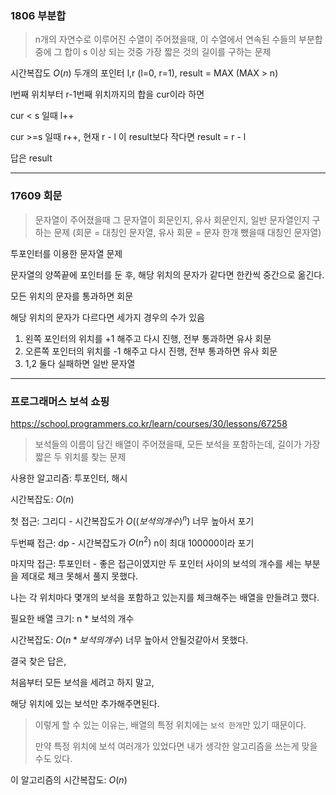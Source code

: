 ### 1806 부분합
> n개의 자연수로 이루어진 수열이 주어졌을때, 
> 이 수열에서 연속된 수들의 부분합 중에 그 합이 s 이상 되는 것중 가장 짧은 것의 길이를 구하는 문제

시간복잡도 $O(n)$
두개의 포인터 l,r (l=0, r=1), result = MAX (MAX > n)

l번째 위치부터 r-1번째 위치까지의 합을 cur이라 하면

cur < s 일때 l++

cur >=s 일때 r++,
현재 r - l 이 result보다 작다면 result = r - l

답은 result

---

### 17609 회문
> 문자열이 주어졌을때 그 문자열이 회문인지, 유사 회문인지, 일반 문자열인지 구하는 문제
> (회문 = 대칭인 문자열, 유사 회문 = 문자 한개 뺐을때 대칭인 문자열)

투포인터를 이용한 문자열 문제

문자열의 양쪽끝에 포인터를 둔 후, 해당 위치의 문자가 같다면 한칸씩 중간으로 옮긴다.

모든 위치의 문자를 통과하면 회문

해당 위치의 문자가 다르다면 세가지 경우의 수가 있음
1. 왼쪽 포인터의 위치를 +1 해주고 다시 진행, 전부 통과하면 유사 회문
2. 오른쪽 포인터의 위치를 -1 해주고 다시 진행, 전부 통과하면 유사 회문
3. 1,2 둘다 실패하면 일반 문자열

---

### 프로그래머스 보석 쇼핑

https://school.programmers.co.kr/learn/courses/30/lessons/67258

> 보석들의 이름이 담긴 배열이 주어졌을때, 모든 보석을 포함하는데, 길이가 가장 짧은 두 위치를 찾는 문제

사용한 알고리즘: 투포인터, 해시

시간복잡도: $O(n)$

첫 접근: 그리디 - 시간복잡도가 $O((보석의 개수)^n)$ 너무 높아서 포기

두번째 접근: dp - 시간복잡도가 $O(n^2)$ n이 최대 100000이라 포기

마지막 접근: 투포인터 - 좋은 접근이였지만 두 포인터 사이의 보석의 개수를 세는 부분을 제대로 체크 못해서 풀지 못했다.

나는 각 위치마다 몇개의 보석을 포함하고 있는지를 체크해주는 배열을 만들려고 했다.

필요한 배열 크기: n * 보석의 개수

시간복잡도: $O(n * 보석의개수)$ 너무 높아서 안될것같아서 못했다.

결국 찾은 답은,

처음부터 모든 보석을 세려고 하지 말고, 

해당 위치에 있는 보석만 추가해주면된다.

> 이렇게 할 수 있는 이유는, 배열의 특정 위치에는 `보석 한개`만 있기 때문이다.
>
> 만약 특정 위치에 보석 여러개가 있었다면 내가 생각한 알고리즘을 쓰는게 맞을수도 있다.

이 알고리즘의 시간복잡도: $O(n)$